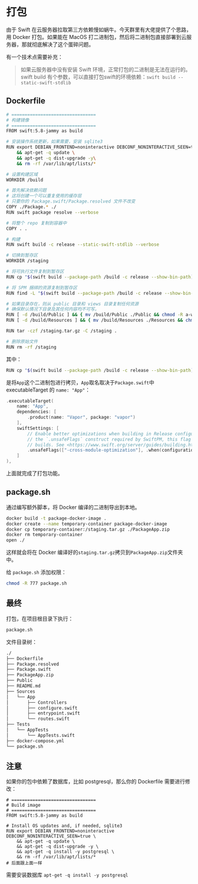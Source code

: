 # 打包

由于 Swift 在云服务器拉取第三方依赖慢如蜗牛。今天群里有大佬提供了个思路，用 Docker 打包。如果能在 MacOS 打二进制包，然后将二进制包直接部署到云服务器，那就彻底解决了这个蛋碎问题。

有一个技术点需要补充：

> 如果云服务器中没有安装 Swift 环境，正常打包的二进制是无法在运行的。swift build 有个参数，可以直接打包swift的环境依赖：`swift build --static-swift-stdlib`

## Dockerfile

```sh
# ================================
# 构建镜像
# ================================
FROM swift:5.8-jammy as build

# 安装操作系统更新，如果需要，安装 sqlite3
RUN export DEBIAN_FRONTEND=noninteractive DEBCONF_NONINTERACTIVE_SEEN=true \
    && apt-get -q update \
    && apt-get -q dist-upgrade -y\
    && rm -rf /var/lib/apt/lists/*

# 设置构建区域
WORKDIR /build

# 首先解决依赖问题
# 这将创建一个可以重复使用的缓存层
# 只要你的 Package.swift/Package.resolved 文件不改变
COPY ./Package.* ./
RUN swift package resolve --verbose

# 将整个 repo 复制到容器中
COPY . .

# 构建
RUN swift build -c release --static-swift-stdlib --verbose

# 切换到暂存区
WORKDIR /staging

# 将可执行文件复制到暂存区
RUN cp "$(swift build --package-path /build -c release --show-bin-path)/App" ./

# 将 SPM 捆绑的资源复制到暂存区
RUN find -L "$(swift build --package-path /build -c release --show-bin-path)/" -regex '.*\.resources$' -exec cp -Ra {} ./ \;

# 如果目录存在，则从 public 目录和 views 目录复制任何资源
# 确保默认情况下目录及其任何内容均不可写。
RUN [ -d /build/Public ] && { mv /build/Public ./Public && chmod -R a-w ./Public; } || true
RUN [ -d /build/Resources ] && { mv /build/Resources ./Resources && chmod -R a-w ./Resources; } || true

RUN tar -czf /staging.tar.gz -C /staging .

# 删除原始文件
RUN rm -rf /staging
```

其中：

```sh
RUN cp "$(swift build --package-path /build -c release --show-bin-path)/App" ./
```

是将`App`这个二进制包进行拷贝，`App`取名取决于`Package.swift`中 executableTarget 的 `name: "App"`：

```swift
.executableTarget(
    name: "App",
    dependencies: [
        .product(name: "Vapor", package: "vapor")
    ],
    swiftSettings: [
        // Enable better optimizations when building in Release configuration. Despite the use of
        // the `.unsafeFlags` construct required by SwiftPM, this flag is recommended for Release
        // builds. See <https://www.swift.org/server/guides/building.html#building-for-production> for details.
        .unsafeFlags(["-cross-module-optimization"], .when(configuration: .release))
    ]
),     
```

上面就完成了打包功能。

## package.sh

通过编写额外脚本，将 Docker 编译的二进制导出到本地。

```sh
docker build -t package-docker-image .
docker create --name temporary-container package-docker-image
docker cp temporary-container:/staging.tar.gz ./PackageApp.zip
docker rm temporary-container
open ./
```

这样就会将在 Docker 编译好的`staging.tar.gz`拷贝到`PackageApp.zip`文件夹中。

给 `package.sh` 添加权限：

```sh
chmod -R 777 package.sh
```

## 最终

打包，在项目根目录下执行：

```sh
package.sh
```

文件目录树：

```sh
./
├── Dockerfile
├── Package.resolved
├── Package.swift
├── PackageApp.zip
├── Public
├── README.md
├── Sources
│   └── App
│       ├── Controllers
│       ├── configure.swift
│       ├── entrypoint.swift
│       └── routes.swift
├── Tests
│   └── AppTests
│       └── AppTests.swift
├── docker-compose.yml
└── package.sh
```

## 注意

如果你的包中依赖了数据库，比如 postgresql，那么你的 Dockerfile 需要进行修改：

```shell
# ================================
# Build image
# ================================
FROM swift:5.8-jammy as build

# Install OS updates and, if needed, sqlite3
RUN export DEBIAN_FRONTEND=noninteractive DEBCONF_NONINTERACTIVE_SEEN=true \
    && apt-get -q update \
    && apt-get -q dist-upgrade -y \
    && apt-get -q install -y postgresql \
    && rm -rf /var/lib/apt/lists/* 
# 后面跟上面一样
```
需要安装数据库 `apt-get -q install -y postgresql`


